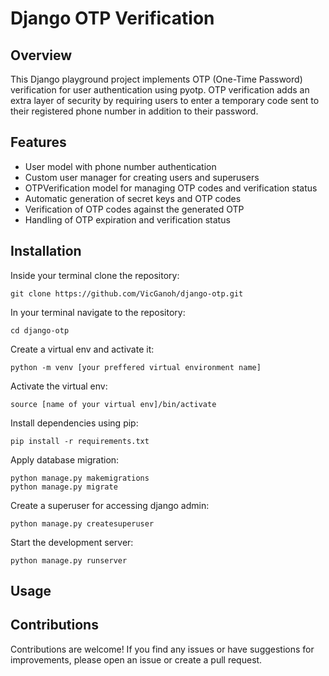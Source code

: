 # Django OTP Verification
## Overview
This Django playground project implements OTP (One-Time Password) verification for user authentication using pyotp. OTP verification adds an extra layer of security by requiring users to enter a temporary code sent to their registered phone number in addition to their password.

## Features

- User model with phone number authentication
- Custom user manager for creating users and superusers
- OTPVerification model for managing OTP codes and verification status
- Automatic generation of secret keys and OTP codes
- Verification of OTP codes against the generated OTP
- Handling of OTP expiration and verification status

## Installation
Inside your terminal clone the repository:
```
git clone https://github.com/VicGanoh/django-otp.git
```

In your terminal navigate to the repository:
```
cd django-otp
```
Create a virtual env and activate it:
```
python -m venv [your preffered virtual environment name]
```

Activate the virtual env:
```
source [name of your virtual env]/bin/activate
```

Install dependencies using pip:
```
pip install -r requirements.txt
```
Apply database migration:
```
python manage.py makemigrations
python manage.py migrate
```

Create a superuser for accessing django admin:
```
python manage.py createsuperuser
```

Start the development server:
```
python manage.py runserver
```


## Usage


## Contributions
Contributions are welcome! If you find any issues or have suggestions for improvements, please open an issue or create a pull request.

